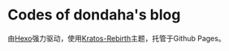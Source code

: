 # Codes of dondaha's blog 

由[Hexo](https://hexo.io)强力驱动，使用[Kratos-Rebirth](https://github.com/Candinya/Kratos-Rebirth)主题，托管于Github Pages。

